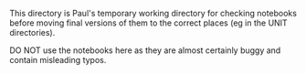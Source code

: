 This directory is Paul's temporary working directory for checking notebooks before moving final versions of them to the correct places (eg in the UNIT  directories). 

DO NOT use the notebooks here as they are almost certainly buggy and contain misleading typos.